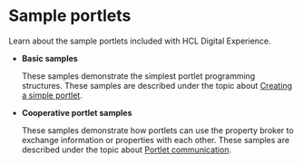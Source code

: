 # Sample portlets

Learn about the sample portlets included with HCL Digital Experience.

-   **Basic samples**

    These samples demonstrate the simplest portlet programming structures. These samples are described under the topic about [Creating a simple portlet](../../extend_dx/portlets_development/wpsbscfg.md).

-   **Cooperative portlet samples**

    These samples demonstrate how portlets can use the property broker to exchange information or properties with each other. These samples are described under the topic about [Portlet communication](../../extend_dx/portlets_development/portlet_communication/index.md).



